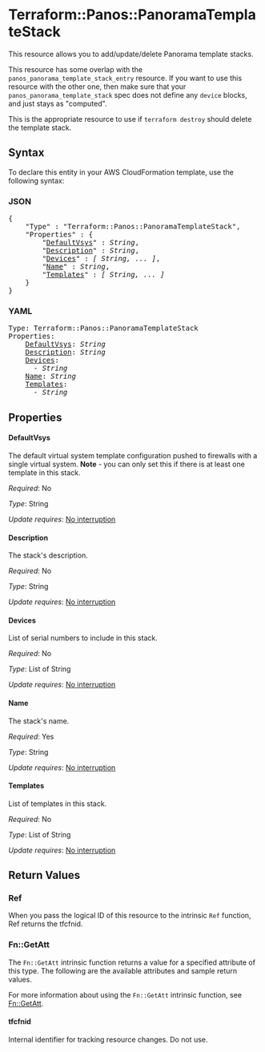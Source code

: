 # Terraform::Panos::PanoramaTemplateStack

This resource allows you to add/update/delete Panorama template stacks.

This resource has some overlap with the `panos_panorama_template_stack_entry`
resource.  If you want to use this resource with the other one, then make
sure that your `panos_panorama_template_stack` spec does not define any
`device` blocks, and just stays as "computed".

This is the appropriate resource to use if `terraform destroy` should delete
the template stack.

## Syntax

To declare this entity in your AWS CloudFormation template, use the following syntax:

### JSON

<pre>
{
    "Type" : "Terraform::Panos::PanoramaTemplateStack",
    "Properties" : {
        "<a href="#defaultvsys" title="DefaultVsys">DefaultVsys</a>" : <i>String</i>,
        "<a href="#description" title="Description">Description</a>" : <i>String</i>,
        "<a href="#devices" title="Devices">Devices</a>" : <i>[ String, ... ]</i>,
        "<a href="#name" title="Name">Name</a>" : <i>String</i>,
        "<a href="#templates" title="Templates">Templates</a>" : <i>[ String, ... ]</i>
    }
}
</pre>

### YAML

<pre>
Type: Terraform::Panos::PanoramaTemplateStack
Properties:
    <a href="#defaultvsys" title="DefaultVsys">DefaultVsys</a>: <i>String</i>
    <a href="#description" title="Description">Description</a>: <i>String</i>
    <a href="#devices" title="Devices">Devices</a>: <i>
      - String</i>
    <a href="#name" title="Name">Name</a>: <i>String</i>
    <a href="#templates" title="Templates">Templates</a>: <i>
      - String</i>
</pre>

## Properties

#### DefaultVsys

The default virtual system template configuration
pushed to firewalls with a single virtual system.  **Note** - you can only
set this if there is at least one template in this stack.

_Required_: No

_Type_: String

_Update requires_: [No interruption](https://docs.aws.amazon.com/AWSCloudFormation/latest/UserGuide/using-cfn-updating-stacks-update-behaviors.html#update-no-interrupt)

#### Description

The stack's description.

_Required_: No

_Type_: String

_Update requires_: [No interruption](https://docs.aws.amazon.com/AWSCloudFormation/latest/UserGuide/using-cfn-updating-stacks-update-behaviors.html#update-no-interrupt)

#### Devices

List of serial numbers to include in this stack.

_Required_: No

_Type_: List of String

_Update requires_: [No interruption](https://docs.aws.amazon.com/AWSCloudFormation/latest/UserGuide/using-cfn-updating-stacks-update-behaviors.html#update-no-interrupt)

#### Name

The stack's name.

_Required_: Yes

_Type_: String

_Update requires_: [No interruption](https://docs.aws.amazon.com/AWSCloudFormation/latest/UserGuide/using-cfn-updating-stacks-update-behaviors.html#update-no-interrupt)

#### Templates

List of templates in this stack.

_Required_: No

_Type_: List of String

_Update requires_: [No interruption](https://docs.aws.amazon.com/AWSCloudFormation/latest/UserGuide/using-cfn-updating-stacks-update-behaviors.html#update-no-interrupt)

## Return Values

### Ref

When you pass the logical ID of this resource to the intrinsic `Ref` function, Ref returns the tfcfnid.

### Fn::GetAtt

The `Fn::GetAtt` intrinsic function returns a value for a specified attribute of this type. The following are the available attributes and sample return values.

For more information about using the `Fn::GetAtt` intrinsic function, see [Fn::GetAtt](https://docs.aws.amazon.com/AWSCloudFormation/latest/UserGuide/intrinsic-function-reference-getatt.html).

#### tfcfnid

Internal identifier for tracking resource changes. Do not use.

